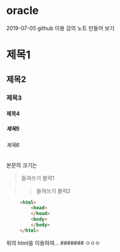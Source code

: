 # oracle 
2019-07-05 github 이용 강의 노트 만들어 보기

# 제목1
## 제목2
### 제목3
#### 제목4
##### 제목5
###### 제목6

본문의 크기는

> 들여쓰기 블럭1

>> 들여쓰기 블럭2

```` html
     <html>
         <head>
         </head>
         <body>
         </body>
     </html>
````
위의 html을 이용하여...
####### ㅇㅇㅇ

